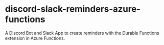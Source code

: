 # discord-slack-reminders-azure-functions
A Discord Bot and Slack App to create reminders with the Durable Functions extension in Azure Functions.
